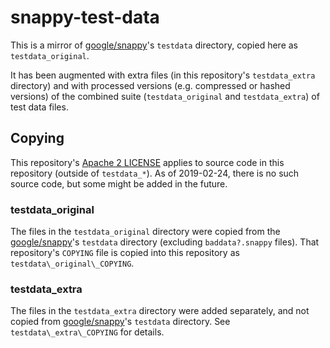 # snappy-test-data

This is a mirror of [google/snappy](https://github.com/google/snappy)'s
`testdata` directory, copied here as `testdata_original`.

It has been augmented with extra files (in this repository's `testdata_extra`
directory) and with processed versions (e.g. compressed or hashed versions) of
the combined suite (`testdata_original` and `testdata_extra`) of test data
files.


## Copying

This repository's [Apache 2 LICENSE](./LICENSE) applies to source code in this
repository (outside of `testdata_*`). As of 2019-02-24, there is no such source
code, but some might be added in the future.


### testdata\_original

The files in the `testdata_original` directory were copied from the
[google/snappy](https://github.com/google/snappy)'s `testdata` directory
(excluding `baddata?.snappy` files). That repository's `COPYING` file is copied
into this repository as `testdata\_original\_COPYING`.


### testdata\_extra

The files in the `testdata_extra` directory were added separately, and not
copied from [google/snappy](https://github.com/google/snappy)'s `testdata`
directory. See `testdata\_extra\_COPYING` for details.
